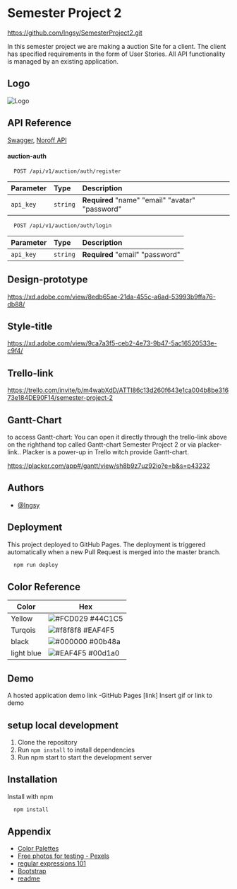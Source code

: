 # Semester Project 2

https://github.com/Ingsy/SemesterProject2.git

In this semester project we are making a auction Site for a client.
The client has specified requirements in the form of User Stories. All API functionality is managed by an existing application.

## Logo

![Logo](https://i.ibb.co/WG9LX11/Brand.png)

## API Reference

[Swagger](https://api.noroff.dev/docs/static/index.html),
[Noroff API](https://api.noroff.dev/docs/static/index.html)

#### auction-auth

```http
  POST /api/v1/auction/auth/register
```

| Parameter | Type     | Description                                     |
| :-------- | :------- | :---------------------------------------------- |
| `api_key` | `string` | **Required** "name" "email" "avatar" "password" |

```http
  POST /api/v1/auction/auth/login
```

| Parameter | Type     | Description                     |
| :-------- | :------- | :------------------------------ |
| `api_key` | `string` | **Required** "email" "password" |

## Design-prototype

https://xd.adobe.com/view/8edb65ae-21da-455c-a6ad-53993b9ffa76-db88/

## Style-title

https://xd.adobe.com/view/9ca7a3f5-ceb2-4e73-9b47-5ac16520533e-c9f4/

## Trello-link

https://trello.com/invite/b/m4wabXdD/ATTI86c13d260f643e1ca004b8be31673e184DE90F14/semester-project-2

## Gantt-Chart

to access Gantt-chart: You can open it directly through the trello-link above on the righthand top called Gantt-chart Semester Project 2 or via placker-link.. Placker is a power-up in Trello witch provide Gantt-chart.

https://placker.com/app#/gantt/view/sh8b9z7uz92io?e=b&s=p43232

## Authors

- [@Ingsy](https://github.com/Ingsy)

## Deployment

This project deployed to GitHub Pages. The deployment is triggered automatically when a new Pull Request is merged into the master branch.

```bash
  npm run deploy
```

## Color Reference

| Color      | Hex                                                              |
| ---------- | ---------------------------------------------------------------- |
| Yellow     | ![#FCD029](https://via.placeholder.com/10/FCD029?text=+) #44C1C5 |
| Turqois    | ![#f8f8f8](https://via.placeholder.com/10/44C1C5?text=+) #EAF4F5 |
| black      | ![#000000](https://via.placeholder.com/10/000000?text=+) #00b48a |
| light blue | ![#EAF4F5](https://via.placeholder.com/10/EAF4F5?text=+) #00d1a0 |

## Demo

A hosted application demo link -GitHub Pages [link]
Insert gif or link to demo

## setup local development

1. Clone the repository
2. Run `npm install` to install dependencies
3. Run npm start to start the development server

## Installation

Install with npm

```bash
  npm install

```

## Appendix

- [Color Palettes](https://gillde.com/56-beautiful-color-palettes-for-your-next-design-project/)
- [Free photos for testing - Pexels](https://www.pexels.com/nb-no/)
- [regular expressions 101](https://regex101.com)
- [Bootstrap](https://getbootstrap.com/docs/5.2/getting-started/introduction/)
- [readme](https://readme.so/)
